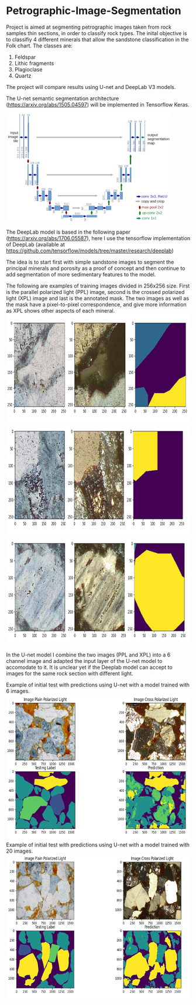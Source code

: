 # Petrographic-Image-Segmentation
Project is aimed at segmenting petrographic images taken from rock samples thin sections, in order to classify rock types.
The inital objective is to classifiy 4 different minerals that allow the sandstone classification in the Folk chart.
The classes are:
  1) Feldspar
  2) Lithic fragments
  3) Plagioclase
  4) Quartz

The project will compare results using U-net and DeepLab V3 models.

The U-net semantic segmentation architecture (https://arxiv.org/abs/1505.04597) will be implemented in Tensorflow Keras.

<img src="images/u-net-architecture.png" width="450" height="300">

The DeepLab model is based in the following paper (https://arxiv.org/abs/1706.05587), here I use the tensorflow implementation of DeepLab (available at https://github.com/tensorflow/models/tree/master/research/deeplab)

The idea is to start first with simple sandstone images to segment the principal minerals and porosity as a proof of concept and then continue to add segmentation of more sedimentary features to the model.

The following are examples of training images divided in 256x256 size.
First is the parallel polarized light (PPL) image, second is the crossed polarized light (XPL) image and last is the annotated mask. The two images as well as the mask have a pixel-to-pixel correspondence, and give more information as XPL shows other aspects of each mineral.
<img src="images/sanity_check_1.jpg" width="800" height="300">
<img src="images/sanity_check_2.jpg" width="810" height="300">
<img src="images/sanity_check_3.jpg" width="810" height="300">

In the U-net model I combine the two images (PPL and XPL) into a 6 channel image and adapted the input layer of the U-net model to accomodate to it. It is unclear yet if the Deeplab model can accept to images for the same rock section with different light.

Example of initial test with predictions using U-net with a model trained with 6 images.
<img src="images/prediction1.png" width="550" height="400">
Example of initial test with predictions using U-net with a model trained with 20 images.
<img src="images/prediction3.png" width="550" height="400">

